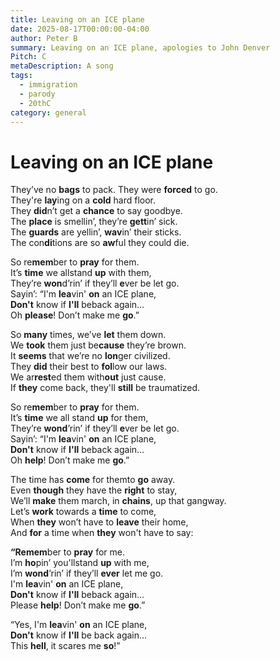 ```yaml
---
title: Leaving on an ICE plane
date: 2025-08-17T00:00:00-04:00
author: Peter B
summary: Leaving on an ICE plane, apologies to John Denver
Pitch: C
metaDescription: A song
tags:
  - immigration
  - parody
  - 20thC
category: general
---
```

# Leaving on an ICE plane




They’ve no **bags** to pack. They were **forced** to go.\
They're **lay**ing on a **cold** hard floor.\
They **did**n’t get a **chance** to say goodbye.\
The **place** is smellin’, they’re **gett**in’ sick.\
The **guards** are yellin’, **wav**in’ their sticks.\
The con**di**tions are so **aw**ful they could die.

So re**mem**ber to **pray** for them.\
It’s **time** we allstand **up** with them,\
They’re **won**d’rin’ if they’ll **e**ver be let go.\
Sayin’: “I'm **lea**vin' **on** an ICE plane,\
**Don't** know if **I'll** beback again…\
Oh **please**! Don’t make me **go**.” 

So **many** times, we’ve **let** them down.\
We **took** them just be**cause** they’re brown. \
It **seems** that we’re no **lon**ger civilized. \
They **did** their best to **fol**low our laws.\
We ar**rest**ed them with**out** just cause.\
If **they** come back, they'll **still** be traumatized. 

So re**mem**ber to **pray** for them.\
It’s **time** we all stand **up** for them,\
They’re **wond**’rin’ if they’ll **e**ver be let go. \
Sayin’: “I'm **lea**vin' **on** an ICE plane,\
**Don't** know if **I'll** beback again…\
Oh **help**! Don’t make me **go**.”

The time has **come** for themto **go** away.\
Even **though** they have the **right** to stay,\
We’ll **make** them march, in **chains**, up that gangway.\
Let’s **work** towards a **time** to come,\
When **they** won’t have to **leave** their home,\
And **for** a time when **they** won't have to say:

**“**Re**mem**ber to **pray** for me.\
I’m **ho**pin’ you'llstand **up** with me,\
I’m **wond**’rin’ if they’ll **ever** let me go.\
I'm **lea**vin' **on** an ICE plane,\
**Don't** know if **I'll** beback again…\
Please **help**! Don’t make me **go**.”

“Yes, I'm **lea**vin' **on** an ICE plane,\
**Don't** know if **I'll** be back again…\
This **hell**, it scares me **so**!”
